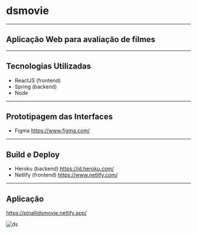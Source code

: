 # dsmovie
---
## Aplicação Web para avaliação de filmes
---

## **Tecnologias Utilizadas**
* ReactJS (frontend)
* Spring (backend)
* Node
---
## Prototipagem das Interfaces
* Figma https://www.figma.com/
---
## Build e Deploy
* Heroku (backend) https://id.heroku.com/
* Netlify (frontend) https://www.netlify.com/
---
## Aplicação
https://pinallidsmovie.netlify.app/


![ds](https://user-images.githubusercontent.com/18580532/150578757-f37e4ca1-fcb3-4aff-ad4e-d0218df77125.png)
